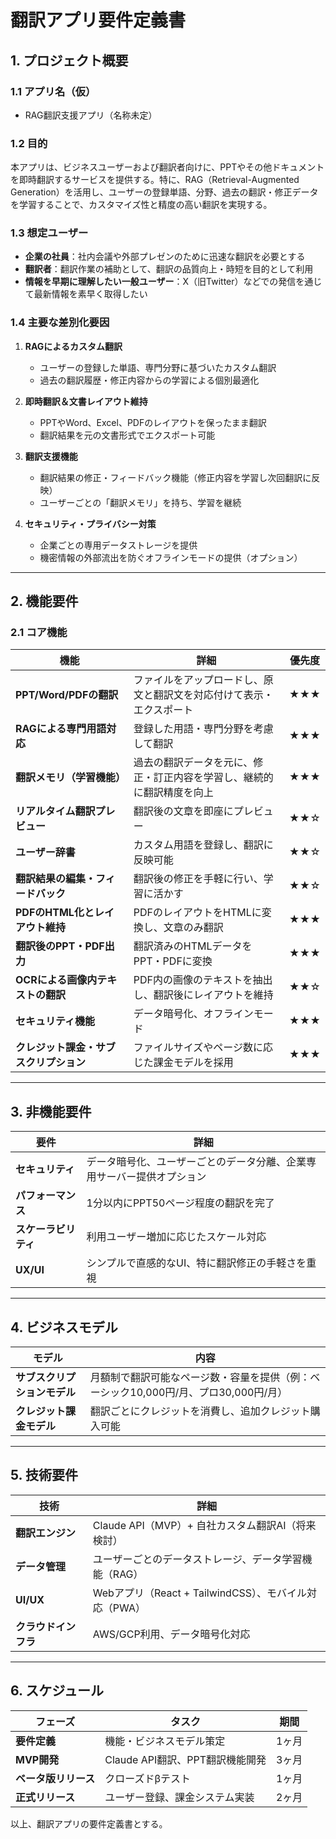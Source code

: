 # **翻訳アプリ要件定義書**

## **1. プロジェクト概要**
### **1.1 アプリ名（仮）**
- RAG翻訳支援アプリ（名称未定）

### **1.2 目的**
本アプリは、ビジネスユーザーおよび翻訳者向けに、PPTやその他ドキュメントを即時翻訳するサービスを提供する。特に、RAG（Retrieval-Augmented Generation）を活用し、ユーザーの登録単語、分野、過去の翻訳・修正データを学習することで、カスタマイズ性と精度の高い翻訳を実現する。

### **1.3 想定ユーザー**
- **企業の社員**：社内会議や外部プレゼンのために迅速な翻訳を必要とする
- **翻訳者**：翻訳作業の補助として、翻訳の品質向上・時短を目的として利用
- **情報を早期に理解したい一般ユーザー**：X（旧Twitter）などでの発信を通じて最新情報を素早く取得したい

### **1.4 主要な差別化要因**
1. **RAGによるカスタム翻訳**
   - ユーザーの登録した単語、専門分野に基づいたカスタム翻訳
   - 過去の翻訳履歴・修正内容からの学習による個別最適化
   
2. **即時翻訳＆文書レイアウト維持**
   - PPTやWord、Excel、PDFのレイアウトを保ったまま翻訳
   - 翻訳結果を元の文書形式でエクスポート可能

3. **翻訳支援機能**
   - 翻訳結果の修正・フィードバック機能（修正内容を学習し次回翻訳に反映）
   - ユーザーごとの「翻訳メモリ」を持ち、学習を継続

4. **セキュリティ・プライバシー対策**
   - 企業ごとの専用データストレージを提供
   - 機密情報の外部流出を防ぐオフラインモードの提供（オプション）

---

## **2. 機能要件**

### **2.1 コア機能**
| 機能 | 詳細 | 優先度 |
|------|------|------|
| **PPT/Word/PDFの翻訳** | ファイルをアップロードし、原文と翻訳文を対応付けて表示・エクスポート | ★★★ |
| **RAGによる専門用語対応** | 登録した用語・専門分野を考慮して翻訳 | ★★★ |
| **翻訳メモリ（学習機能）** | 過去の翻訳データを元に、修正・訂正内容を学習し、継続的に翻訳精度を向上 | ★★★ |
| **リアルタイム翻訳プレビュー** | 翻訳後の文章を即座にプレビュー | ★★☆ |
| **ユーザー辞書** | カスタム用語を登録し、翻訳に反映可能 | ★★☆ |
| **翻訳結果の編集・フィードバック** | 翻訳後の修正を手軽に行い、学習に活かす | ★★☆ |
| **PDFのHTML化とレイアウト維持** | PDFのレイアウトをHTMLに変換し、文章のみ翻訳 | ★★★ |
| **翻訳後のPPT・PDF出力** | 翻訳済みのHTMLデータをPPT・PDFに変換 | ★★★ |
| **OCRによる画像内テキストの翻訳** | PDF内の画像のテキストを抽出し、翻訳後にレイアウトを維持 | ★★☆ |
| **セキュリティ機能** | データ暗号化、オフラインモード | ★★★ |
| **クレジット課金・サブスクリプション** | ファイルサイズやページ数に応じた課金モデルを採用 | ★★★ |

---

## **3. 非機能要件**
| 要件 | 詳細 |
|------|------|
| **セキュリティ** | データ暗号化、ユーザーごとのデータ分離、企業専用サーバー提供オプション |
| **パフォーマンス** | 1分以内にPPT50ページ程度の翻訳を完了 |
| **スケーラビリティ** | 利用ユーザー増加に応じたスケール対応 |
| **UX/UI** | シンプルで直感的なUI、特に翻訳修正の手軽さを重視 |

---

## **4. ビジネスモデル**
| モデル | 内容 |
|------|------|
| **サブスクリプションモデル** | 月額制で翻訳可能なページ数・容量を提供（例：ベーシック10,000円/月、プロ30,000円/月） |
| **クレジット課金モデル** | 翻訳ごとにクレジットを消費し、追加クレジット購入可能 |

---

## **5. 技術要件**
| 技術 | 詳細 |
|------|------|
| **翻訳エンジン** | Claude API（MVP）+ 自社カスタム翻訳AI（将来検討） |
| **データ管理** | ユーザーごとのデータストレージ、データ学習機能（RAG） |
| **UI/UX** | Webアプリ（React + TailwindCSS）、モバイル対応（PWA） |
| **クラウドインフラ** | AWS/GCP利用、データ暗号化対応 |

---

## **6. スケジュール**
| フェーズ | タスク | 期間 |
|------|------|------|
| **要件定義** | 機能・ビジネスモデル策定 | 1ヶ月 |
| **MVP開発** | Claude API翻訳、PPT翻訳機能開発 | 3ヶ月 |
| **ベータ版リリース** | クローズドβテスト | 1ヶ月 |
| **正式リリース** | ユーザー登録、課金システム実装 | 2ヶ月 |

以上、翻訳アプリの要件定義書とする。

